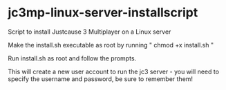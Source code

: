 # jc3mp-linux-server-installscript
Script to install Justcause 3 Multiplayer on a Linux server

Make the install.sh executable as root by running " chmod +x install.sh "

Run install.sh as root and follow the prompts.

This will create a new user account to run the jc3 server - you will need to specify the username and password, be sure to remember them!
